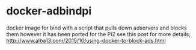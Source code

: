 # docker-adbindpi
docker image for bind with a script that pulls down adservers 
and blocks them however it has been ported for the Pi2 see this 
post for more details; 
http://www.alba13.com/2015/10/using-docker-to-block-ads.html
